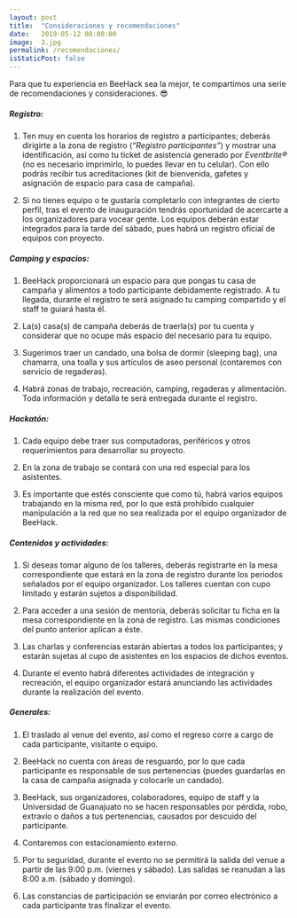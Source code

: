 ```yaml
---
layout: post
title:  "Consideraciones y recomendaciones"
date:   2019-05-12 08:00:00
image:  3.jpg
permalink: /recomendaciones/
isStaticPost: false
---
```


Para que tu experiencia en BeeHack sea la mejor, te compartimos una serie de recomendaciones y consideraciones. 😎

##### Registro:

1. Ten muy en cuenta los horarios de registro a participantes; deberás dirigirte a la zona de registro (*“Registro participantes”*) y mostrar una identificación, así como tu ticket de asistencia generado por *Eventbrite®* (no es necesario imprimirlo, lo puedes llevar en tu celular). Con ello podrás recibir tus acreditaciones (kit de bienvenida, gafetes y asignación de espacio para casa de campaña).

2. Si no tienes equipo o te gustaría completarlo con integrantes de cierto perfil, tras el evento de inauguración tendrás oportunidad de acercarte a los organizadores para vocear gente. Los equipos deberán estar integrados para la tarde del sábado, pues habrá un registro oficial de equipos con proyecto.

##### Camping y espacios:

1. BeeHack proporcionará un espacio para que pongas tu casa de campaña y alimentos a todo participante debidamente registrado. A tu llegada, durante el registro te será asignado tu camping compartido y el staff te guiará hasta él.

2. La(s) casa(s) de campaña deberás de traerla(s) por tu cuenta y considerar que no ocupe más espacio del necesario para tu equipo.

3. Sugerimos traer un candado, una bolsa de dormir (sleeping bag), una chamarra, una toalla y sus artículos de aseo personal (contaremos con servicio de regaderas).

4. Habrá zonas de trabajo, recreación, camping, regaderas y alimentación. Toda información y detalla te será entregada durante el registro.

##### Hackatón:

1. Cada equipo debe traer sus computadoras, periféricos y otros requerimientos para desarrollar su proyecto.

2. En la zona de trabajo se contará con una red especial para los asistentes.

3. Es importante que estés consciente que como tú, habrá varios equipos trabajando en la misma red, por lo que está prohibido cualquier manipulación a la red que no sea realizada por el equipo organizador de BeeHack.

##### Contenidos y actividades:

1. Si deseas tomar alguno de los talleres, deberás registrarte en la mesa correspondiente que estará en la zona de registro durante los periodos señalados por el equipo organizador. Los talleres cuentan con cupo limitado y estarán sujetos a disponibilidad.

2. Para acceder a una sesión de mentoría, deberás solicitar tu ficha en la mesa correspondiente en la zona de registro. Las mismas condiciones del punto anterior aplican a éste.

3. Las charlas y conferencias estarán abiertas a todos los participantes; y estarán sujetas al cupo de asistentes en los espacios de dichos eventos.

4. Durante el evento habrá diferentes actividades de integración y recreación, el equipo organizador estará anunciando las actividades durante la realización del evento.

##### Generales:

1. El traslado al venue del evento, así como el regreso corre a cargo de cada participante, visitante o equipo.

2. BeeHack no cuenta con áreas de resguardo, por lo que cada participante es responsable de sus pertenencias (puedes guardarlas en la casa de campaña asignada y colocarle un candado).

3. BeeHack, sus organizadores, colaboradores, equipo de staff y la Universidad de Guanajuato no se hacen responsables por pérdida, robo, extravío o daños a tus pertenencias, causados por descuido del participante.

4. Contaremos con estacionamiento externo.

5. Por tu seguridad, durante el evento no se permitirá la salida del venue a partir de las 9:00 p.m. (viernes y sábado). Las salidas se reanudan a las 8:00 a.m. (sábado y domingo).

6. Las constancias de participación se enviarán por correo electrónico a cada participante tras finalizar el evento.
